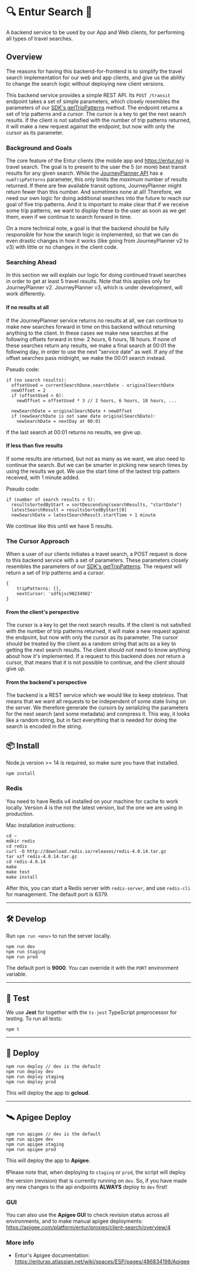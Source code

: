 # 🔍 Entur Search 🔎

A backend service to be used by our App and Web clients, for performing all types of travel searches.

## Overview

The reasons for having this backend-for-frontend is to simplify the travel search implementation for our web and app clients, and give us the ability to change the search logic without deploying new client versions.

This backend service provides a simple REST API. Its `POST /transit` endpoint takes a set of simple parameters, which closely resembles the parameters of our [SDK's getTripPatterns](https://sdk.entur.org/travel/getTripPatterns) method. The endpoint returns a set of trip patterns and a _cursor_. The cursor is a key to get the next search results. If the client is not satisfied with the number of trip patterns returned, it will make a new request against the endpoint, but now with only the cursor as its parameter.

### Background and Goals

The core feature of the Entur clients (the mobile app and https://entur.no) is travel search. The goal is to present to the user the 5 (or more) best transit results for any given search. While the [JourneyPlanner API](https://developer.entur.org/pages-journeyplanner-journeyplanner) has a `numTripPatterns` parameter, this only limits the _maximum_ number of results returned. If there are few available transit options, JourneyPlanner might return fewer than this number. And sometimes none at all! Therefore, we need our own logic for doing additional searches into the future to reach our goal of five trip patterns. And it is important to make clear that if we receive some trip patterns, we want to display these to the user as soon as we get them, even if we continue to search forward in time.

On a more technical note, a goal is that the backend should be fully responsible for how the search logic is implemented, so that we can do even drastic changes in how it works (like going from JourneyPlanner v2 to v3) with little or no changes in the client code.

### Searching Ahead

In this section we will explain our logic for doing continued travel searches in order to get at least 5 travel results. Note that this applies only for JourneyPlanner v2. JourneyPlanner v3, which is under development, will work differently.

#### If no results at all

If the JourneyPlanner service returns no results at all, we can continue to make new searches forward in time on this backend without returning anything to the client. In these cases we make new searches at the following offsets forward in time: 2 hours, 6 hours, 18 hours. If none of these searches return any results, we make a final search at 00:01 the following day, in order to use the next "service date" as well. If any of the offset searches pass midnight, we make the 00:01 search instead.

Pseudo code:

```
if (no search results):
  offsetUsed = currentSearchDone.searchDate - originalSearchDate
  newOffset = 2
  if (offsetUsed > 0):
    newOffset = offsetUsed * 3 // 2 hours, 6 hours, 18 hours, ...

  newSearchDate = originalSearchDate + newOffset
  if (newSearchDate is not same date originalSearchDate):
    newSearchDate = nextDay at 00:01
```

If the last search at 00:01 returns no results, we give up.

#### If less than five results

If some results are returned, but not as many as we want, we also need to continue the search. But we can be smarter in picking new search times by using the results we got. We use the start time of the lastest trip pattern received, with 1 minute added.

Pseudo code:

```
if (number of search results < 5):
  resultsSortedByStart = sortDescending(searchResults, "startDate")
  latestSearchResult = resultsSortedByStart[0]
  newSearchDate = latestSearchResult.startTime + 1 minute
```

We continue like this until we have 5 results.

### The Cursor Approach

When a user of our clients initiates a travel search, a POST request is done to this backend service with a set of parameters. These parameters closely resembles the parameters of our [SDK's getTripPatterns](https://sdk.entur.org/travel/getTripPatterns). The request will return a set of trip patterns and a _cursor_.

```
{
    tripPatterns: [],
    nextCursor: 'sdfkjsc90234902'
}
```

#### From the client's perspective

The cursor is a key to get the next search results. If the client is not satisfied with the number of trip patterns returned, it will make a new request against the endpoint, but now with only the cursor as its parameter. The cursor should be treated by the client as a random string that acts as a key to getting the next search results. The client should not need to know anything about how it's implemented. If a request to this backend does _not_ return a cursor, that means that it is not possible to continue, and the client should give up.

#### From the backend's perspective

The backend is a REST service which we would like to keep _stateless_. That means that we want all requests to be independent of some state living on the server. We therefore generate the cursors by serializing the parameters for the next search (and some metadata) and compress it. This way, it looks like a random string, but in fact everything that is needed for doing the search is encoded in the string.

## 📦 Install

Node.js version >= 14 is required, so make sure you have that installed.

```
npm install
```

### Redis

You need to have Redis v4 installed on your machine for cache to work locally. Version 4 is the not the latest version, but the one we are using in production.

Mac installation instructions:

```
cd ~
mdkir redis
cd redis
curl -O http://download.redis.io/releases/redis-4.0.14.tar.gz
tar xzf redis-4.0.14.tar.gz
cd redis-4.0.14
make
make test
make install
```

After this, you can start a Redis server with `redis-server`, and use `redis-cli` for management. The default port is 6379.

---

## 🛠 Develop

Run `npm run <env>` to run the server locally.

```
npm run dev
npm run staging
npm run prod
```

The default port is **9000**. You can override it with the `PORT` environment variable.

---

## 🚦 Test

We use **Jest** for together with the `ts-jest` TypeScript preprocessor for testing. To run all tests:

```
npm t
```

---

## 🚢 Deploy

```
npm run deploy // dev is the default
npm run deploy dev
npm run deploy staging
npm run deploy prod
```

This will deploy the app to **gcloud**.

---

## 🛰 Apigee Deploy

```
npm run apigee // dev is the default
npm run apigee dev
npm run apigee staging
npm run apigee prod
```

This will deploy the app to **Apigee**.

❗Please note that, when deploying to `staging` or `prod`, the script will deploy the version (revision) that is currently running on `dev`. So, if you have made any new changes to the api endpoints **ALWAYS** deploy to `dev` first!

### GUI

You can also use the **Apigee GUI** to check revision status across all environments, and to make manual apigee deployments: https://apigee.com/platform/entur/proxies/client-search/overview/4

### More info

-   Entur's Apigee documentation: https://enturas.atlassian.net/wiki/spaces/ESP/pages/486834198/Apigee
